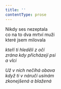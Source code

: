 ```yaml
---
title: ''
contentType: prose
---
```


<section>

Nikdy ses nezeptala  
co na to dva mrtví muži  
které jsem milovala

_kteří ti hleděli z očí  
zrána kdy přicházejí psi  
a vlci_

</section>

<section>

_Už v nich nečíhá obava  
když ti v náručí usínám  
zkonejšená a blažená_

</section>
